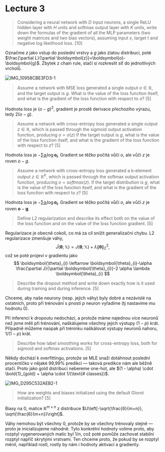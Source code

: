 # Lecture 3

> Considering a neural network with $D$ input neurons, a single ReLU hidden layer with $H$ units and softmax output layer with $K$ units, write down the formulas of the gradient of all the MLP parameters (two weight matrices and two bias vectors), assuming input $x$, target $t$ and negative log likelihood loss. [10]

Označme $z$ jako vstup do poslední vrstvy a $g$ jako zlatou distribuci, poté $\frac{\partial L}{\partial \boldsymbol{z}}=\boldsymbol{o}-\boldsymbol{g}$. Zbytek z chain rule, stačí si rozkreslit síť do jednotlivých vrcholů.

![IMG_10958CBE3FD3-1](/Users/eugen/Documents/deep-learning-notes/images/IMG_10958CBE3FD3-1.jpeg)

> Assume a network with MSE loss generated a single output $o \in \mathbb{R}$, and the target output is $g$. What is the value of the loss function itself, and what is the gradient of the loss function with respect to $o$? [5]

Hodnota loss je $(o - g)^2$, gradient je prostě derivace přechozího výrazu, tedy $2(o - g)$.

> Assume a network with cross-entropy loss generated a single output $z \in \mathbb{R}$, which is passed through the sigmoid output activation function, producing $o = \sigma(z)$ If the target output is $g$, what is the value of the loss function itself, and what is the gradient of the loss function with respect to $z$? [5]

Hodnota loss je $- ∑ g_i \log \boldsymbol{o_i}$. Gradient se těžko počítá vůči $o$, ale vůči $z$ je roven $o-g$.

> Assume a network with cross-entropy loss generated a k-element output $z \in \mathbb{R}^K$, which is passed through the softmax output activation function, producing $o=softmax(z)$. If the target distribution is $g$, what is the value of the loss function itself, and what is the gradient of the loss function with respect to $z$? [5]

Hodnota loss je $- ∑ g_i \log \boldsymbol{o_i}$. Gradient se těžko počítá vůči $o$, ale vůči $z$ je roven $\boldsymbol{o}-\boldsymbol{g}$.

> Define L2 regularization and describe its effect both on the value of the loss function and on the value of the loss function gradient. [5]

Regularizace je obecně cokoli, co má za cíl snížit generalizační chybu. L2 regularizace zmenšuje váhy, 
$$
\tilde{J}(\boldsymbol{\theta} ; \mathbb{X})=J(\boldsymbol{\theta} ; \mathbb{X})+\lambda\|\boldsymbol{\theta}\|_{2}^{2},
$$
což se poté projeví v gradientu jako
$$
\boldsymbol{\theta}_{i} \leftarrow \boldsymbol{\theta}_{i}-\alpha \frac{\partial J}{\partial \boldsymbol{\theta}_{i}}-2 \alpha \lambda \boldsymbol{\theta}_{i}
$$

> Describe the dropout method and write down exactly how is it used during training and during inference. [5]

Chceme, aby naše neurony (resp. jejich váhy) byly dobré a nezávislé na ostatních, proto při trénování s pností $p$ neuron vyřadíme (tj nastavíme mu hodnotu 0).

Při inferenci k dropoutu nedochází, a protože máme najednou více neuronů než jsme měli při trénování, naškálujeme všechny jejich výstupy $(1-p)$ krát. Případně můžeme naopak při tréninku naškálovat výstupy neuronů nahoru, $1/(1-p)$ krát.

> Describe how label smoothing works for cross-entropy loss, both for sigmoid and softmax activations. [5]

Někdy dochází k overfittingu, protože se MLE snaží dotáhnout poslední procentíčko v nějaké 99,99% predikci — taková predikce nám ale běžně stačí. Proto jako gold distribuci nebereme one-hot, ale $(1 - \alpha) \cdot \bold{1}_{gold} + \alpha \cdot 1/(\text{# classes})$.

![IMG_D295C532AEB2-1](/Users/eugen/Documents/deep-learning-notes/images/IMG_D295C532AEB2-1.jpeg)

> How are weights and biases initialized using the default Glorot initialization? [5]

Biasy na 0, matice $\mathbb{R}^{m \times n}$ z distribuce $U\left[-\sqrt{\frac{6}{m+n}}, \sqrt{\frac{6}{m+n}}\right]$.

 Váhy nemohou být všechny 0, protože by se všechny trénovaly stejně — proto je inicializujeme náhodně. Tyto konkrétní hodnoty volíme proto, aby rozptyl vygenerovaných matic byl $1/n$, což poté pomůže zachovat stabilní rozptyl napříč skrytými vrstvami. Ten chceme proto, že pokud by se rozptyl měnil, například rostl, rostly by nám i hodnoty aktivací a gradienty.
